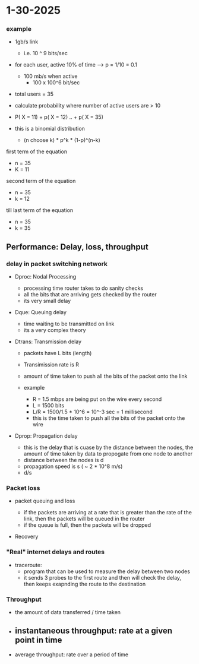 # 1-30-2025

### example

- 1gb/s link 
    - i.e. 10 ^ 9 bits/sec

- for each user, active 10% of time --> p = 1/10 = 0.1
    - 100 mb/s when active
        - 100 x 100^6 bit/sec

- total users = 35

- calculate probability where number of active users are > 10 

- P( X = 11) + p( X = 12) .. + p( X = 35)

-  this is a binomial distribution
    - (n choose k) * p^k * (1-p)^(n-k)

first term of the equation
- n = 35
- K = 11

second term of the equation
- n = 35
- k = 12

till last term of the equation
- n = 35
- k = 35



## Performance: Delay, loss, throughput

### delay in packet switching network
- Dproc: Nodal Processing
    - processing time router takes to do sanity checks
    - all the bits that are arriving gets checked by the router
    - its very small delay

- Dque: Queuing delay
    - time waiting to be transmitted on link
    - its a very complex theory 


- Dtrans: Transmission delay
    - packets have L bits (length)
    - Transimission rate is R 
    - amount of time taken to push all the bits of the packet onto the link

    - example
        - R = 1.5 mbps are being put on the wire every second
        - L = 1500 bits
        - L/R = 1500/1.5 * 10^6 = 10^-3 sec = 1 millisecond
        - this is the time taken to push all the bits of the packet onto the wire

- Dprop: Propagation delay
    - this is the delay that is cuase by the distance between the nodes, the amount of time taken by data to propogate from one node to another
    - distance between the nodes is d
    - propagation speed is s ( ~ 2 * 10^8 m/s)
    - d/s


### Packet loss 

- packet queuing and loss
    - if the packets are arriving at a rate that is greater than the rate of the link, then the packets will be queued in the router
    - if the queue is full, then the packets will be dropped

- Recovery

### "Real" internet delays and routes
- traceroute: 
    - program that can be used to measure the delay between two nodes
    - it sends 3 probes to the first route and then will check the delay, then keeps exapnding the route to the destination


### Throughput
- the amount of data transferred / time taken
- instantaneous throughput: rate at a given point in time
    - 
- average throughput: rate over a period of time
        



